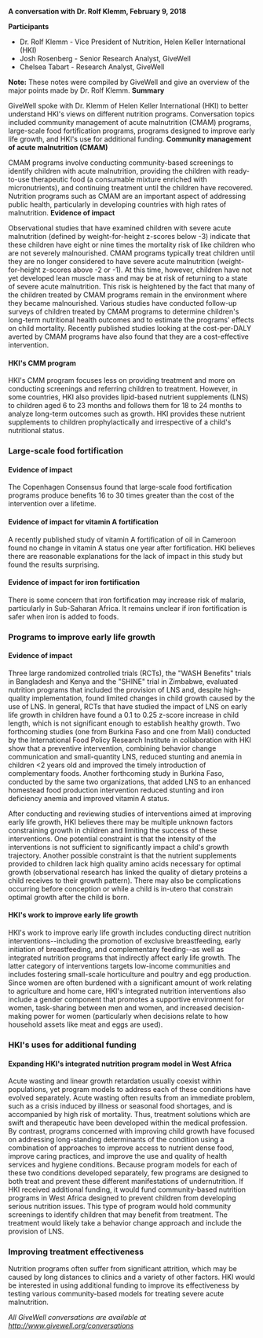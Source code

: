 **A conversation with Dr. Rolf Klemm, February 9, 2018**

**Participants**

* Dr. Rolf Klemm - Vice President of Nutrition, Helen Keller International (HKI)
* Josh Rosenberg - Senior Research Analyst, GiveWell
* Chelsea Tabart - Research Analyst, GiveWell

**Note:** These notes were compiled by GiveWell and give an overview of the major points made by Dr. Rolf Klemm. **Summary**

GiveWell spoke with Dr. Klemm of Helen Keller International (HKI) to better understand HKI's views on different nutrition programs. Conversation topics included community management of acute malnutrition (CMAM) programs, large-scale food fortification programs, programs designed to improve early life growth, and HKI's use for additional funding. **Community management of acute malnutrition (CMAM)**

CMAM programs involve conducting community-based screenings to identify children with acute malnutrition, providing the children with ready-to-use therapeutic food (a consumable mixture enriched with micronutrients), and continuing treatment until the children have recovered. Nutrition programs such as CMAM are an important aspect of addressing public health, particularly in developing countries with high rates of malnutrition. **Evidence of impact**

Observational studies that have examined children with severe acute malnutrition (defined by weight-for-height z-scores below -3) indicate that these children have eight or nine times the mortality risk of like children who are not severely malnourished. CMAM programs typically treat children until they are no longer considered to have severe acute malnutrition (weight-for-height z-scores above -2 or -1). At this time, however, children have not yet developed lean muscle mass and may be at risk of returning to a state of severe acute malnutrition. This risk is heightened by the fact that many of the children treated by CMAM programs remain in the environment where they became malnourished. Various studies have conducted follow-up surveys of children treated by CMAM programs to determine children's long-term nutritional health outcomes and to estimate the programs' effects on child mortality. Recently published studies looking at the cost-per-DALY averted by CMAM programs have also found that they are a cost-effective intervention.

#### HKI's CMM program

HKI's CMM program focuses less on providing treatment and more on conducting screenings and referring children to treatment. However, in some countries, HKI also provides lipid-based nutrient supplements (LNS) to children aged 6 to 23 months and follows them for 18 to 24 months to analyze long-term outcomes such as growth. HKI provides these nutrient supplements to children prophylactically and irrespective of a child's nutritional status.

### Large-scale food fortification

#### Evidence of impact

The Copenhagen Consensus found that large-scale food fortification programs produce benefits 16 to 30 times greater than the cost of the intervention over a lifetime.

#### Evidence of impact for vitamin A fortification

A recently published study of vitamin A fortification of oil in Cameroon found no change in vitamin A status one year after fortification. HKI believes there are reasonable explanations for the lack of impact in this study but found the results surprising.

#### Evidence of impact for iron fortification

There is some concern that iron fortification may increase risk of malaria, particularly in Sub-Saharan Africa. It remains unclear if iron fortification is safer when iron is added to foods.

### Programs to improve early life growth

#### Evidence of impact

Three large randomized controlled trials (RCTs), the "WASH Benefits" trials in Bangladesh and Kenya and the "SHINE" trial in Zimbabwe, evaluated nutrition programs that included the provision of LNS and, despite high-quality implementation, found limited changes in child growth caused by the use of LNS. In general, RCTs that have studied the impact of LNS on early life growth in children have found a 0.1 to 0.25 z-score increase in child length, which is not significant enough to establish healthy growth. Two forthcoming studies (one from Burkina Faso and one from Mali) conducted by the International Food Policy Research Institute in collaboration with HKI show that a preventive intervention, combining behavior change communication and small-quantity LNS, reduced stunting and anemia in children <2 years old and improved the timely introduction of complementary foods. Another forthcoming study in Burkina Faso, conducted by the same two organizations, that added LNS to an enhanced homestead food production intervention reduced stunting and iron deficiency anemia and improved vitamin A status.

After conducting and reviewing studies of interventions aimed at improving early life growth, HKI believes there may be multiple unknown factors constraining growth in children and limiting the success of these interventions. One potential constraint is that the intensity of the interventions is not sufficient to significantly impact a child's growth trajectory. Another possible constraint is that the nutrient supplements provided to children lack high quality amino acids necessary for optimal growth (observational research has linked the quality of dietary proteins a child receives to their growth pattern). There may also be complications occurring before conception or while a child is in-utero that constrain optimal growth after the child is born.

#### HKI's work to improve early life growth

HKI's work to improve early life growth includes conducting direct nutrition interventions--including the promotion of exclusive breastfeeding, early initiation of breastfeeding, and complementary feeding--as well as integrated nutrition programs that indirectly affect early life growth. The latter category of interventions targets low-income communities and includes fostering small-scale horticulture and poultry and egg production. Since women are often burdened with a significant amount of work relating to agriculture and home care, HKI's integrated nutrition interventions also include a gender component that promotes a supportive environment for women, task-sharing between men and women, and increased decision-making power for women (particularly when decisions relate to how household assets like meat and eggs are used).

### HKI's uses for additional funding

#### Expanding HKI's integrated nutrition program model in West Africa

Acute wasting and linear growth retardation usually coexist within populations, yet program models to address each of these conditions have evolved separately. Acute wasting often results from an immediate problem, such as a crisis induced by illness or seasonal food shortages, and is accompanied by high risk of mortality. Thus, treatment solutions which are swift and therapeutic have been developed within the medical profession. By contrast, programs concerned with improving child growth have focused on addressing long-standing determinants of the condition using a combination of approaches to improve access to nutrient dense food, improve caring practices, and improve the use and quality of health services and hygiene conditions. Because program models for each of these two conditions developed separately, few programs are designed to both treat and prevent these different manifestations of undernutrition. If HKI received additional funding, it would fund community-based nutrition programs in West Africa designed to prevent children from developing serious nutrition issues. This type of program would hold community screenings to identify children that may benefit from treatment. The treatment would likely take a behavior change approach and include the provision of LNS.

### Improving treatment effectiveness

Nutrition programs often suffer from significant attrition, which may be caused by long distances to clinics and a variety of other factors. HKI would be interested in using additional funding to improve its effectiveness by testing various community-based models for treating severe acute malnutrition.

_All GiveWell conversations are available at http://www.givewell.org/conversations_